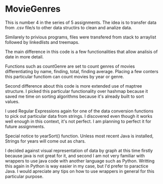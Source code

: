 # MovieGenres

This is number 4 in the series of 5 assignments. The idea is to transfer data from .csv file/s to other data structirs to clean and analize data.

Similarely to privious programs, files were transfered from stack to arraylist followed by linkedlists  and treemaps. 

The main difference in this code is a few functionalities that allow analisis of date in more detail.

Functions such as countGenre are set to count genres of movies differentiating by name, finding, total, finding average. Placing a few conters this particular functiom can count movies by year or genre.

Second difference about this code is more extended use of maptree structure. I picked this particular
functionality over hashmap because it saved me time on sorting algorithms because it's already built
to sort values.

I used Regular Expressions again for one of the data conversion functions to pick out particular data
from strings. I discovered even though it works well enough in this context, it's not perfect. I am
planning to perfect it for future assignments. 

Special notice to yearSort() function. Unless most recent Java is installed, Strings for years will 
come out as chars.

I decided against visual representation of data by graph at this time firstly because java is not
great for it, and second I am not very familiar with wrappers to use java code with another 
language such as Python. Writting this again in Python is way easier in my case, but I'd prefer to
paractice Java. I would apreciate any tips on how to use wrappers in general for this particular 
purpose. 
